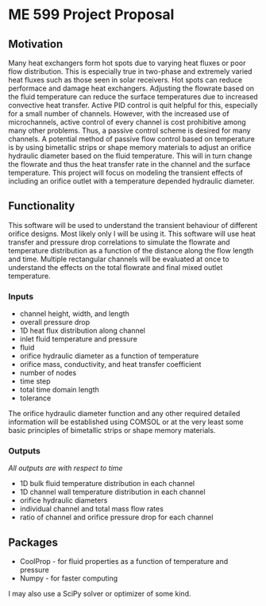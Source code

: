 # ME 599 Project Proposal
## Motivation
Many heat exchangers form hot spots due to varying heat fluxes or poor flow distribution. This is especially true in two-phase and extremely varied heat fluxes such as those seen in solar receivers. Hot spots can reduce performace and damage heat exchangers. Adjusting the flowrate based on the fluid temperature can reduce the surface temperatures due to increased convective heat transfer. Active PID control is quit helpful for this, especially for a small number of channels. However, with the increased use of microchannels, active control of every channel is cost prohibitive among many other problems. Thus, a passive control scheme is desired for many channels. A potential method of passive flow control based on temperature is by using bimetallic strips or shape memory materials to adjust an orifice hydraulic diameter based on the fluid temperature. This will in turn change the flowrate and thus the heat transfer rate in the channel and the surface temperature. This project will focus on modeling the transient effects of including an orifice outlet with a temperature depended hydraulic diameter.

## Functionality
This software will be used to understand the transient behaviour of different orifice designs. Most likely only I will be using it. This software will use heat transfer and pressure drop correlations to simulate the flowrate and temperature distribution as a function of the distance along the flow length and time. Multiple rectangular channels will be evaluated at once to understand the effects on the total flowrate and final mixed outlet temperature.

### Inputs
  * channel height, width, and length
  * overall pressure drop
  * 1D heat flux distribution along channel
  * inlet fluid temperature and pressure
  * fluid
  * orifice hydraulic diameter as a function of temperature
  * orifice mass, conductivity, and heat transfer coefficient
  * number of nodes
  * time step
  * total time domain length
  * tolerance

The orifice hydraulic diameter function and any other required detailed information  will be established using COMSOL or at the very least some basic principles of bimetallic strips or shape memory materials.

### Outputs
*All outputs are with respect to time*
  * 1D bulk fluid temperature distribution in each channel
  * 1D channel wall temperature distribution in each channel
  * orifice hydraulic diameters
  * individual channel and total mass flow rates
  * ratio of channel and orifice pressure drop for each channel

## Packages
  * CoolProp - for fluid properties as a function of temperature and pressure
  * Numpy - for faster computing

I may also use a SciPy solver or optimizer of some kind.


